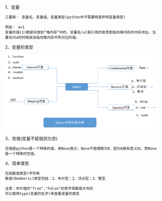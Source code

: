 1、变量

    三要素： 变量名、变量值、变量类型(python中不需要特意声明变量类型)
    
    例如： a=1
    变量的值(1)都是存放到“堆内存”中的，变量名(a)是引用的意思即指向堆内存的内存地址，当要访问a的时候就会指向堆内存中所对应的值。
 
2、变量的类型

![类型](../images/type.png)

3、空值(变量不赋值则为空)

    空值是python里一个特殊的值，用None表示，None不能理解为0，因为0是有意义的，而None是一个特殊的空值。
    
4、简单类型

    包括数值类型+字符串
    数值(Numberic)类型包括：1、布尔型；2、浮点型；3、整型
    
    注意：布尔值的"True","False"的首字母都是大写的
    可以使用type(变量的名字)来查看变量的类型
       
